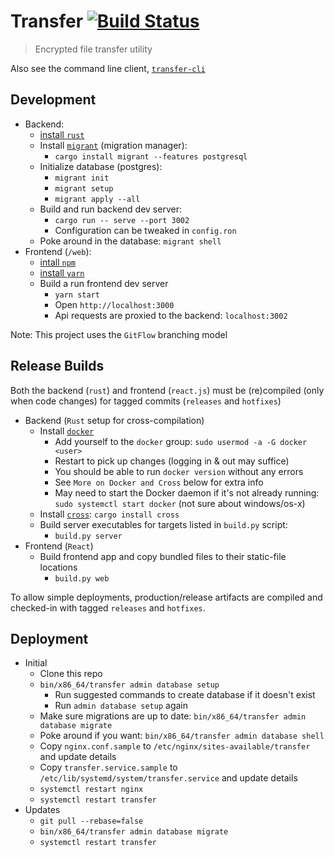 # Transfer [![Build Status](https://travis-ci.org/jaemk/transfer.svg?branch=develop)](https://travis-ci.org/jaemk/transfer)

> Encrypted file transfer utility

Also see the command line client, [`transfer-cli`](https://github.com/jaemk/transfer-cli)


## Development

- Backend:
    - [install `rust`](https://www.rust-lang.org/en-US/install.html)
    - Install [`migrant`](https://github.com/jaemk/migrant) (migration manager):
        - `cargo install migrant --features postgresql`
    - Initialize database (postgres):
        - `migrant init`
        - `migrant setup`
        - `migrant apply --all`
    - Build and run backend dev server:
        - `cargo run -- serve --port 3002`
        - Configuration can be tweaked in `config.ron`
    - Poke around in the database: `migrant shell`
- Frontend (`/web`):
    - [intall `npm`](https://www.npmjs.com/get-npm)
    - [install `yarn`](https://yarnpkg.com/en/docs/install)
    - Build a run frontend dev server
        - `yarn start`
        - Open `http://localhost:3000`
        - Api requests are proxied to the backend: `localhost:3002`

Note: This project uses the `GitFlow` branching model


## Release Builds

Both the backend (`rust`) and frontend (`react.js`) must be (re)compiled (only when code changes) for tagged commits (`releases` and `hotfixes`)

- Backend (`Rust` setup for cross-compilation)
    - Install [`docker`](https://www.digitalocean.com/community/tutorials/how-to-install-and-use-docker-on-ubuntu-16-04)
        - Add yourself to the `docker` group: `sudo usermod -a -G docker <user>`
        - Restart to pick up changes (logging in & out may suffice)
        - You should be able to run `docker version` without any errors
        - See `More on Docker and Cross` below for extra info
        - May need to start the Docker daemon if it's not already running: `sudo systemctl start docker` (not sure about windows/os-x)
    - Install [`cross`](https://github.com/japaric/cross): `cargo install cross`
    - Build server executables for targets listed in `build.py` script:
        - `build.py server`
- Frontend (`React`)
    - Build frontend app and copy bundled files to their static-file locations
        - `build.py web`

To allow simple deployments, production/release artifacts are compiled and checked-in with tagged `releases` and `hotfixes`.


## Deployment

- Initial
    - Clone this repo
    - `bin/x86_64/transfer admin database setup`
        - Run suggested commands to create database if it doesn't exist
        - Run `admin database setup` again
    - Make sure migrations are up to date: `bin/x86_64/transfer admin database migrate`
    - Poke around if you want: `bin/x86_64/transfer admin database shell`
    - Copy `nginx.conf.sample` to `/etc/nginx/sites-available/transfer` and update details
    - Copy `transfer.service.sample` to `/etc/lib/systemd/system/transfer.service` and update details
    - `systemctl restart nginx`
    - `systemctl restart transfer`
- Updates
    - `git pull --rebase=false`
    - `bin/x86_64/transfer admin database migrate`
    - `systemctl restart transfer`

